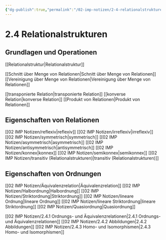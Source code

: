 ```yaml
---
{"dg-publish":true,"permalink":"/02-imp-notizen/2-4-relationalstrukturen/","dgHomeLink":true,"dgPassFrontmatter":false}
---
```


# 2.4 Relationalstrukturen
## Grundlagen und Operationen
[[Relationalstruktur|Relationalstruktur]]

[[Schnitt über Menge von Relationen|Schnitt über Menge von Relationen]]
[[Vereinigung über Menge von Relationen|Vereinigung über Menge von Relationen]]

[[transponierte Relation|transponierte Relation]]
[[konverse Relation|konverse Relation]]
[[Produkt von Relationen|Produkt von Relationen]]

## Eigenschaften von Relationen
[[02 IMP Notizen/reflexiv|reflexiv]]
[[02 IMP Notizen/irreflexiv|irreflexiv]]
[[02 IMP Notizen/symmetrisch|symmetrisch]]
[[02 IMP Notizen/asymmetrisch|asymmetrisch]]
[[02 IMP Notizen/antisymmetrisch|antisymmetrisch]]
[[02 IMP Notizen/konnex|konnex]]
[[02 IMP Notizen/semikonnex|semikonnex]]
[[02 IMP Notizen/transitiv (Relationalstrukturen)|transitiv (Relationalstrukturen)]]

## Eigenschaften von Ordnungen
[[02 IMP Notizen/Äquivalenzrelation|Äquivalenzrelation]]
[[02 IMP Notizen/Halbordnung|Halbordnung]]
[[02 IMP Notizen/Striktordnung|Striktordnung]]
[[02 IMP Notizen/lineare Ordnung|lineare Ordnung]]
[[02 IMP Notizen/lineare Striktordnung|lineare Striktordnung]]
[[02 IMP Notizen/Quasiordnung|Quasiordnung]]

[[02 IMP Notizen/2.4.1 Ordnungs- und Äquivalenzrelationen|2.4.1 Ordnungs- und Äquivalenzrelationen]]
[[02 IMP Notizen/2.4.2 Abbildungen|2.4.2 Abbildungen]]
[[02 IMP Notizen/2.4.3 Homo- und Isomorphismen|2.4.3 Homo- und Isomorphismen]]